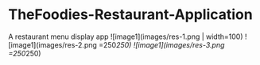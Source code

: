 # TheFoodies-Restaurant-Application
A restaurant menu  display app
![image1](images/res-1.png | width=100)
![image1](images/res-2.png =250*250)
![image1](images/res-3.png =250*250)

